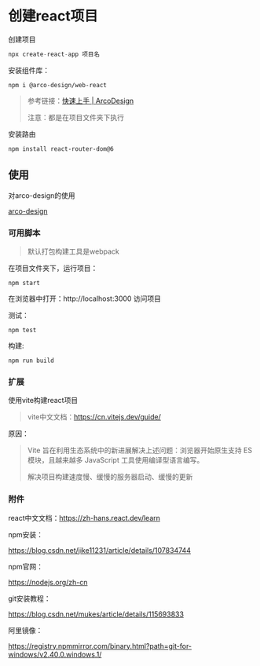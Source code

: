 # 创建react项目

创建项目

```node.js
npx create-react-app 项目名
```

安装组件库：

```
npm i @arco-design/web-react
```

> 参考链接：[快速上手 | ArcoDesign](https://arco.design/react/docs/start)
>
> 注意：都是在项目文件夹下执行

安装路由

```
npm install react-router-dom@6
```



## 使用

对arco-design的使用

[arco-design](./note/arco-design.md)





### 可用脚本

> 默认打包构建工具是webpack

在项目文件夹下，运行项目：

```
npm start
```

在浏览器中打开：http://localhost:3000 访问项目

测试：

```
npm test
```

构建:

```
npm run build
```



### 扩展

使用vite构建react项目

> vite中文文档：https://cn.vitejs.dev/guide/

原因：

> Vite 旨在利用生态系统中的新进展解决上述问题：浏览器开始原生支持 ES 模块，且越来越多 JavaScript 工具使用编译型语言编写。
>
> 解决项目构建速度慢、缓慢的服务器启动、缓慢的更新





### 附件

react中文文档：https://zh-hans.react.dev/learn

npm安装：

https://blog.csdn.net/jike11231/article/details/107834744

npm官网：

https://nodejs.org/zh-cn

git安装教程：

https://blog.csdn.net/mukes/article/details/115693833

阿里镜像：

https://registry.npmmirror.com/binary.html?path=git-for-windows/v2.40.0.windows.1/
